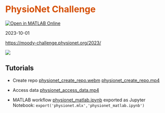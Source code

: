 
# <span style="color:rgb(213,80,0)">PhysioNet Challenge</span>

[![Open in MATLAB Online](https://www.mathworks.com/images/responsive/global/open-in-matlab-online.svg)](https://matlab.mathworks.com/open/github/v1?repo=yanndebray/physionet&file=physionet.mlx)

2023-10-01

https://moody-challenge.physionet.org/2023/

![](https://moody-challenge.physionet.org/assets/img/ecg-ml.gif)

## Tutorials

- Create repo 
[physionet_create_repo.webm](https://github.com/yanndebray/physionet/assets/128002745/2f5049c9-e716-4843-bec6-28986aa9b954)
[physionet_create_repo.mp4](https://github.com/yanndebray/physionet/assets/128002745/c87489df-561f-4872-a69a-c0c0859c1735)

- Access data
[physionet_access_data.mp4](https://github.com/yanndebray/physionet/assets/128002745/c998c567-f530-48bd-a541-b9f20f7561ab
)
- MATLAB workflow
    [physionet_matlab.ipynb](physionet_matlab.ipynb) 
    exported as Jupyter Notebook: `export('physionet.mlx','physionet_matlab.ipynb')`